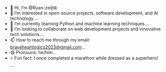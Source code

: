 - 👋 Hi, I’m @Ryan-zeljtik
- 👀 I’m interested in open-source projects, software development, and AI technology....
- 🌱 I’m currently learning Python and machine learning techniques....
- 💞️ I’m looking to collaborate on web development projects and innovative tech solutions....
- 📫 How to reach me through my email: braveheartlogics2023@gmail.com...
- 😄 Pronouns: he/him...
- ⚡ Fun fact: I once completed a marathon while dressed as a superhero!
...

<!---
Ryan-zeljtik/Ryan-zeljtik is a ✨ special ✨ repository because its `README.md` (this file) appears on your GitHub profile.
You can click the Preview link to take a look at your changes.
--->
